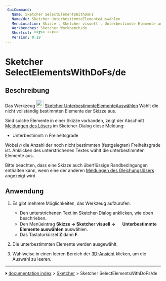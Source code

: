 ```yaml
---
 GuiCommand:
   Name: Sketcher SelectElementsWithDoFs
   Name/de: Sketcher UnterbestimmteElementeAuswählen
   MenuLocation: Skizze , Sketcher visuell , Unterbestimmte Elemente auswählen
   Workbenches: Sketcher_Workbench/de
   Shortcut: **Z** **F**
   Version: 0.18
---
```


# Sketcher SelectElementsWithDoFs/de



## Beschreibung

Das Werkzeug <img alt="" src=images/Sketcher_SelectElementsWithDoFs.svg  style="width:24px;"> [Sketcher UnterbestimmteElementeAuswählen](Sketcher_SelectElementsWithDoFs/de.md) Wählt die nicht vollständig bestimmten Elemente der Skizze aus.

Sind solche Elemente in einer Skizze vorhanden, zeigt der Abschnitt [Meldungen des Lösers](Sketcher_Dialog/de#Meldungen_des_Gleichungslösers.md) im Sketcher-Dialog diese Meldung:

-   Unterbestimmt: n Freiheitsgrade

Wobei *n* die Anzahl der noch nicht bestimmten (festgelegten) Freiheitsgrade ist. Anklicken des unterstrichenen Textes wählt die unterbestimmten Elemente aus.

Bitte beachten, dass eine Skizze auch überflüssige Randbedingungen enthalten kann, wenn eine der anderen [Meldungen des Gleichungslösers](Sketcher_Dialog/de#Meldungen_des_Gleichungslösers.md) angezeigt wird.



## Anwendung

1.  Es gibt mehrere Möglichkeiten, das Werkzeug aufzurufen:
    -   Den unterstrichenen Text im Sketcher-Dialog anklicken, wie oben beschrieben.
    -   Den Menüeintrag **Skizze → Sketcher visuell → <img src="images/Sketcher_SelectElementsWithDoFs.svg" width=16px> Unterbestimmte Elemente auswählen** auswählen.
    -   Das Tastaturkürzel **Z** dann **F**.




1.  Die unterbestimmten Elemente werden ausgewählt.
2.  Wahlweise in einen leeren Bereich der [3D-Ansicht](3D_view.md) klicken, um die Auswahl zu leeren.



---
⏵ [documentation index](../README.md) > [Sketcher](Sketcher_Workbench.md) > Sketcher SelectElementsWithDoFs/de

